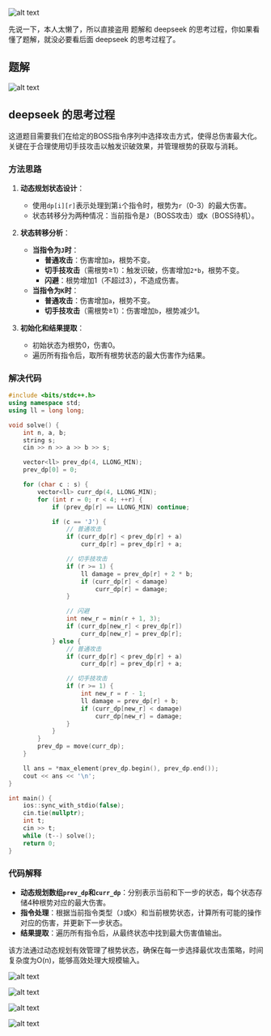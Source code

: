 ![alt text](Screenshot_20250311_080025.jpg)

先说一下，本人太懒了，所以直接盗用 题解和 deepseek 的思考过程，你如果看懂了题解，就没必要看后面 deepseek 的思考过程了。

## 题解

![alt text](Screenshot_20250311_093221.jpg)

## deepseek 的思考过程

这道题目需要我们在给定的BOSS指令序列中选择攻击方式，使得总伤害最大化。关键在于合理使用切手技攻击以触发识破效果，并管理根势的获取与消耗。

### 方法思路
1. **动态规划状态设计**：
   - 使用`dp[i][r]`表示处理到第`i`个指令时，根势为`r`（0-3）的最大伤害。
   - 状态转移分为两种情况：当前指令是`J`（BOSS攻击）或`K`（BOSS待机）。

2. **状态转移分析**：
   - **当指令为`J`时**：
     - **普通攻击**：伤害增加`a`，根势不变。
     - **切手技攻击**（需根势≥1）：触发识破，伤害增加`2*b`，根势不变。
     - **闪避**：根势增加1（不超过3），不造成伤害。
   - **当指令为`K`时**：
     - **普通攻击**：伤害增加`a`，根势不变。
     - **切手技攻击**（需根势≥1）：伤害增加`b`，根势减少1。

3. **初始化和结果提取**：
   - 初始状态为根势0，伤害0。
   - 遍历所有指令后，取所有根势状态的最大伤害作为结果。

### 解决代码
```cpp
#include <bits/stdc++.h>
using namespace std;
using ll = long long;

void solve() {
    int n, a, b;
    string s;
    cin >> n >> a >> b >> s;

    vector<ll> prev_dp(4, LLONG_MIN);
    prev_dp[0] = 0;

    for (char c : s) {
        vector<ll> curr_dp(4, LLONG_MIN);
        for (int r = 0; r < 4; ++r) {
            if (prev_dp[r] == LLONG_MIN) continue;

            if (c == 'J') {
                // 普通攻击
                if (curr_dp[r] < prev_dp[r] + a)
                    curr_dp[r] = prev_dp[r] + a;

                // 切手技攻击
                if (r >= 1) {
                    ll damage = prev_dp[r] + 2 * b;
                    if (curr_dp[r] < damage)
                        curr_dp[r] = damage;
                }

                // 闪避
                int new_r = min(r + 1, 3);
                if (curr_dp[new_r] < prev_dp[r])
                    curr_dp[new_r] = prev_dp[r];
            } else {
                // 普通攻击
                if (curr_dp[r] < prev_dp[r] + a)
                    curr_dp[r] = prev_dp[r] + a;

                // 切手技攻击
                if (r >= 1) {
                    int new_r = r - 1;
                    ll damage = prev_dp[r] + b;
                    if (curr_dp[new_r] < damage)
                        curr_dp[new_r] = damage;
                }
            }
        }
        prev_dp = move(curr_dp);
    }

    ll ans = *max_element(prev_dp.begin(), prev_dp.end());
    cout << ans << '\n';
}

int main() {
    ios::sync_with_stdio(false);
    cin.tie(nullptr);
    int t;
    cin >> t;
    while (t--) solve();
    return 0;
}
```

### 代码解释
- **动态规划数组`prev_dp`和`curr_dp`**：分别表示当前和下一步的状态，每个状态存储4种根势对应的最大伤害。
- **指令处理**：根据当前指令类型（`J`或`K`）和当前根势状态，计算所有可能的操作对应的伤害，并更新下一步状态。
- **结果提取**：遍历所有指令后，从最终状态中找到最大伤害值输出。

该方法通过动态规划有效管理了根势状态，确保在每一步选择最优攻击策略，时间复杂度为O(n)，能够高效处理大规模输入。


![alt text](Screenshot_20250311_092227.jpg)

![alt text](Screenshot_20250311_092320.jpg)

![alt text](Screenshot_20250311_092412.jpg)

![alt text](Screenshot_20250311_092506.jpg)



